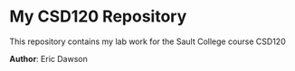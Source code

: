 # My CSD120 Repository 

This repository contains my lab work for the Sault College course CSD120 

**Author**: Eric Dawson
